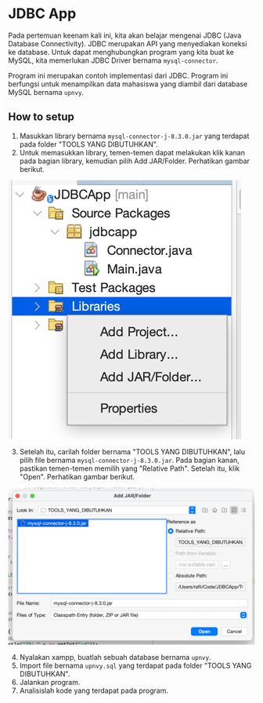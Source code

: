 # JDBC App

Pada pertemuan keenam kali ini, kita akan belajar mengenai JDBC (Java Database Connectivity). JDBC merupakan API yang menyediakan koneksi ke database. Untuk dapat menghubungkan program yang kita buat ke MySQL, kita memerlukan JDBC Driver bernama `mysql-connector`.

Program ini merupakan contoh implementasi dari JDBC. Program ini berfungsi untuk menampilkan data mahasiswa yang diambil dari database MySQL bernama `upnvy`.

##  How to setup

1. Masukkan library bernama `mysql-connector-j-8.3.0.jar` yang terdapat pada folder "TOOLS YANG DIBUTUHKAN".
2. Untuk memasukkan library, temen-temen dapat melakukan klik kanan pada bagian library, kemudian pilih Add JAR/Folder. Perhatikan gambar berikut.

![Langkah_2](https://raw.githubusercontent.com/plirapli/asisten-prak-pbo-6-jdbc/main/gambar/tutorial_1.png)

3. Setelah itu, carilah folder bernama "TOOLS YANG DIBUTUHKAN", lalu pilih file bernama `mysql-connector-j-8.3.0.jar`. Pada bagian kanan, pastikan temen-temen memilih yang "Relative Path". Setelah itu, klik "Open". Perhatikan gambar berikut.

![Langkah_3](https://raw.githubusercontent.com/plirapli/asisten-prak-pbo-6-jdbc/main/gambar/tutorial_2.png)

4. Nyalakan xampp, buatlah sebuah database bernama `upnvy`.
5. Import file bernama `upnvy.sql` yang terdapat pada folder "TOOLS YANG DIBUTUHKAN".
6. Jalankan program.
7. Analisislah kode yang terdapat pada program.
